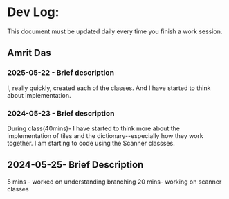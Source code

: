 # Dev Log:

This document must be updated daily every time you finish a work session.

## Amrit Das 

### 2025-05-22 - Brief description
I, really quickly, created each of the classes. And I have started to think about implementation.

### 2024-05-23 - Brief description

During class(40mins)- I have started to think more about the implementation of tiles and the dictionary--especially how they work together. I am starting to code using the Scanner classses.

## 2024-05-25- Brief Description

5 mins - worked on understanding branching
20 mins- working on scanner classes